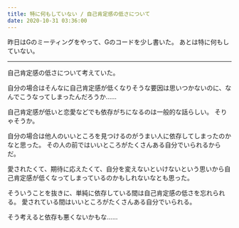 ```yaml
---
title: 特に何もしていない / 自己肯定感の低さについて
date: 2020-10-31 03:36:00
---
```


昨日はGのミーティングをやって、Gのコードを少し書いた。
あとは特に何もしていない。

---

自己肯定感の低さについて考えていた。

自分の場合はそんなに自己肯定感が低くなりそうな要因は思いつかないのに、なんでこうなってしまったんだろうか……

自己肯定感が低いと恋愛などでも依存がちになるのは一般的な話らしい。
そりゃそうか。

自分の場合は他人のいいところを見つけるのがうまい人に依存してしまったのかなと思った。
その人の前ではいいところがたくさんある自分でいられるからだ。

愛されたくて、期待に応えたくて、自分を変えないといけないという思いから自己肯定感が低くなってしまっているのかもしれないなとも思った。

そういうことを抜きに、単純に依存している間は自己肯定感の低さを忘れられる。
愛されている間はいいところがたくさんある自分でいられる。

そう考えると依存も悪くないかもな……
